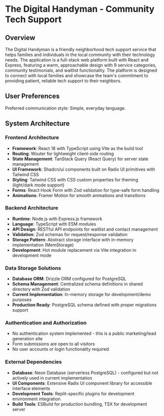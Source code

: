 # The Digital Handyman - Community Tech Support

## Overview

The Digital Handyman is a friendly neighborhood tech support service that helps families and individuals in the local community with their technology needs. The application is a full-stack web platform built with React and Express, featuring a warm, approachable design with 9 service categories, community testimonials, and waitlist functionality. The platform is designed to connect with local families and showcase the team's commitment to providing patient, reliable tech support to their neighbors.

## User Preferences

Preferred communication style: Simple, everyday language.

## System Architecture

### Frontend Architecture
- **Framework**: React 18 with TypeScript using Vite as the build tool
- **Routing**: Wouter for lightweight client-side routing
- **State Management**: TanStack Query (React Query) for server state management
- **UI Framework**: Shadcn/ui components built on Radix UI primitives with Tailwind CSS
- **Styling**: Tailwind CSS with CSS custom properties for theming (light/dark mode support)
- **Forms**: React Hook Form with Zod validation for type-safe form handling
- **Animations**: Framer Motion for smooth animations and transitions

### Backend Architecture
- **Runtime**: Node.js with Express.js framework
- **Language**: TypeScript with ESM modules
- **API Design**: RESTful API endpoints for waitlist and contact management
- **Validation**: Zod schemas for request/response validation
- **Storage Pattern**: Abstract storage interface with in-memory implementation (MemStorage)
- **Development**: Hot module replacement via Vite integration in development mode

### Data Storage Solutions
- **Database ORM**: Drizzle ORM configured for PostgreSQL
- **Schema Management**: Centralized schema definitions in shared directory with Zod validation
- **Current Implementation**: In-memory storage for development/demo purposes
- **Production Ready**: PostgreSQL schema defined with proper migrations support

### Authentication and Authorization
- No authentication system implemented - this is a public marketing/lead generation site
- Form submissions are open to all visitors
- No user accounts or login functionality required

### External Dependencies
- **Database**: Neon Database (serverless PostgreSQL) - configured but not actively used in current implementation
- **UI Components**: Extensive Radix UI component library for accessible interface elements
- **Development Tools**: Replit-specific plugins for development environment integration
- **Build Tools**: ESBuild for production bundling, TSX for development server